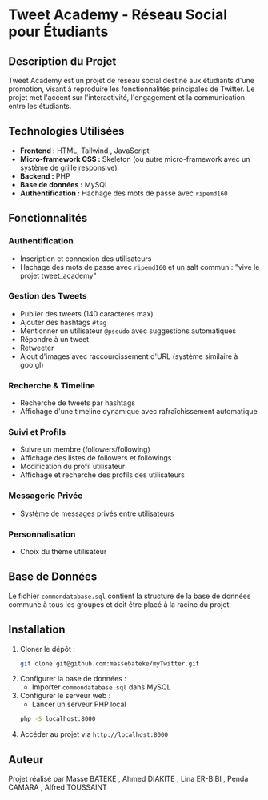# Tweet Academy - Réseau Social pour Étudiants

## Description du Projet
Tweet Academy est un projet de réseau social destiné aux étudiants d'une promotion, visant à reproduire les fonctionnalités principales de Twitter. Le projet met l'accent sur l'interactivité, l'engagement et la communication entre les étudiants.

## Technologies Utilisées
- **Frontend :** HTML, Tailwind , JavaScript
- **Micro-framework CSS :** Skeleton (ou autre micro-framework avec un système de grille responsive)
- **Backend :** PHP
- **Base de données :** MySQL
- **Authentification :** Hachage des mots de passe avec `ripemd160`

## Fonctionnalités
### Authentification
- Inscription et connexion des utilisateurs
- Hachage des mots de passe avec `ripemd160` et un salt commun : "vive le projet tweet_academy"

### Gestion des Tweets
- Publier des tweets (140 caractères max)
- Ajouter des hashtags `#tag`
- Mentionner un utilisateur `@pseudo` avec suggestions automatiques
- Répondre à un tweet
- Retweeter
- Ajout d'images avec raccourcissement d'URL (système similaire à goo.gl)

### Recherche & Timeline
- Recherche de tweets par hashtags
- Affichage d'une timeline dynamique avec rafraîchissement automatique

### Suivi et Profils
- Suivre un membre (followers/following)
- Affichage des listes de followers et followings
- Modification du profil utilisateur
- Affichage et recherche des profils des utilisateurs

### Messagerie Privée
- Système de messages privés entre utilisateurs

### Personnalisation
- Choix du thème utilisateur

## Base de Données
Le fichier `commondatabase.sql` contient la structure de la base de données commune à tous les groupes et doit être placé à la racine du projet.

## Installation
1. Cloner le dépôt :
   ```sh
   git clone git@github.com:massebateke/myTwitter.git
   ```
2. Configurer la base de données :
   - Importer `commondatabase.sql` dans MySQL
3. Configurer le serveur web :
   - Lancer un serveur PHP local
   ```sh
   php -S localhost:8000
   ```
4. Accéder au projet via `http://localhost:8000`


## Auteur
Projet réalisé par Masse BATEKE , Ahmed DIAKITE , Lina ER-BIBI , Penda CAMARA , Alfred TOUSSAINT

